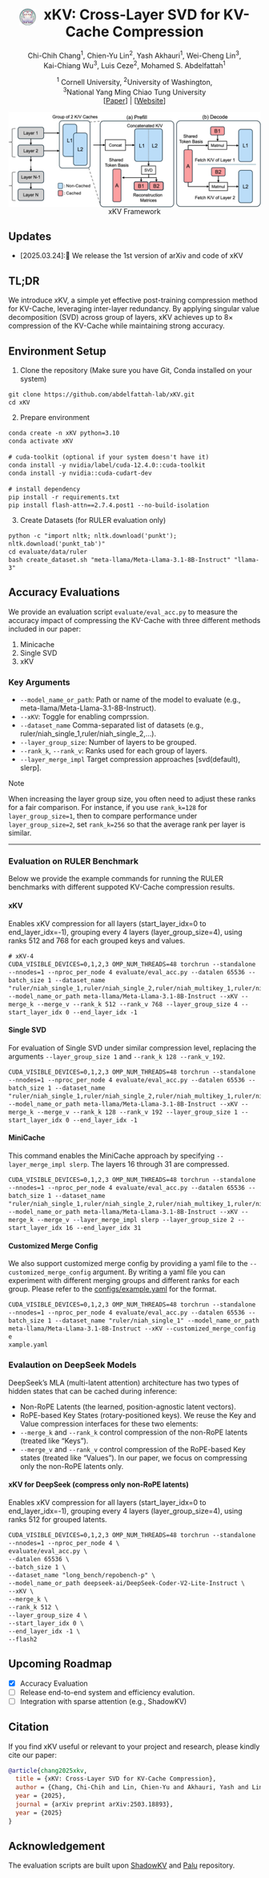 <div align="center">
<h1>
  <img 
    src="static/images/xKV_logo_cute.png" 
    style="height: 33px; vertical-align: middle; margin-right: 0.3em; margin-bottom: -4px;"
    alt="xKV Logo"
  />
  xKV: Cross-Layer SVD for KV-Cache Compression
</h1>

Chi-Chih Chang<sup>1</sup>, 
Chien-Yu Lin<sup>2</sup>, 
Yash Akhauri<sup>1</sup>, 
Wei-Cheng Lin<sup>3</sup>,<br>
Kai-Chiang Wu<sup>3</sup>, 
Luis Ceze<sup>2</sup>, 
Mohamed S. Abdelfattah<sup>1</sup>


<sup>1</sup> Cornell University,   <sup>2</sup>University of Washington,<br><sup>3</sup>National Yang Ming Chiao Tung University<br>
[<a href="https://arxiv.org/abs/2503.18893">Paper</a>] | [<a href="https://abdelfattah-lab.github.io/xKV/">Website</a>]

</div>
<div align="center">
<img src="static/images/overview.jpg" align="top"/>
<figcaption>xKV Framework</figcaption>
</div>

## Updates
- [2025.03.24]:🚀 We release the 1st version of arXiv and code of xKV

## TL;DR
We introduce xKV, a simple yet effective post-training compression method for KV-Cache, leveraging inter-layer redundancy. By applying singular value decomposition (SVD) across group of layers, xKV achieves up to 8× compression of the KV-Cache while maintaining strong accuracy.

## Environment Setup
1. Clone the repository (Make sure you have Git, Conda installed on your system)
```
git clone https://github.com/abdelfattah-lab/xKV.git
cd xKV
```

2. Prepare environment
```
conda create -n xKV python=3.10
conda activate xKV

# cuda-toolkit (optional if your system doesn't have it)
conda install -y nvidia/label/cuda-12.4.0::cuda-toolkit
conda install -y nvidia::cuda-cudart-dev

# install dependency
pip install -r requirements.txt
pip install flash-attn==2.7.4.post1 --no-build-isolation
```

3. Create Datasets (for RULER evaluation only)
```
python -c "import nltk; nltk.download('punkt'); nltk.download('punkt_tab')"
cd evaluate/data/ruler
bash create_dataset.sh "meta-llama/Meta-Llama-3.1-8B-Instruct" "llama-3"
```

## Accuracy Evaluations
We provide an evaluation script `evaluate/eval_acc.py` to measure the accuracy impact of compressing the KV-Cache with three different methods included in our paper:
1. Minicache
2. Single SVD
3. xKV

### Key Arguments
+ `--model_name_or_path`: Path or name of the model to evaluate (e.g., meta-llama/Meta-Llama-3.1-8B-Instruct).
+ `--xKV`: Toggle for enabling comprssion.
+ `--dataset_name` Comma-separated list of datasets (e.g., ruler/niah_single_1,ruler/niah_single_2,...).
+ `--layer_group_size`: Number of layers to be grouped.
+ `--rank_k`, `--rank_v`: Ranks used for each group of layers. 
+ `--layer_merge_impl` Target compression approaches [svd(default), slerp].
  

> [!NOTE] 
> When increasing the layer group size, you often need to adjust these ranks for a fair comparison. For instance, if you use `rank_k=128` for `layer_group_size=1`, then to compare performance under `layer_group_size=2`, set `rank_k=256` so that the average rank per layer is similar.
---

### Evaluation on RULER Benchmark
Below we provide the example commands for running the RULER benchmarks with different suppoted KV-Cache compression results.
#### xKV 
Enables xKV compression for all layers (start_layer_idx=0 to end_layer_idx=-1), grouping every 4 layers (layer_group_size=4), using ranks 512 and 768 for each grouped keys and values.
```
# xKV-4
CUDA_VISIBLE_DEVICES=0,1,2,3 OMP_NUM_THREADS=48 torchrun --standalone --nnodes=1 --nproc_per_node 4 evaluate/eval_acc.py --datalen 65536 --batch_size 1 --dataset_name "ruler/niah_single_1,ruler/niah_single_2,ruler/niah_multikey_1,ruler/niah_multikey_2,ruler/niah_multiquery,ruler/niah_multivalue,ruler/vt,ruler/fwe,ruler/qa_1,ruler/qa_2" --model_name_or_path meta-llama/Meta-Llama-3.1-8B-Instruct --xKV --merge_k --merge_v --rank_k 512 --rank_v 768 --layer_group_size 4 --start_layer_idx 0 --end_layer_idx -1
```

#### Single SVD
For evaluation of Single SVD under similar compression level, replacing the arguments `--layer_group_size 1` and `--rank_k 128 --rank_v_192`.

```
CUDA_VISIBLE_DEVICES=0,1,2,3 OMP_NUM_THREADS=48 torchrun --standalone --nnodes=1 --nproc_per_node 4 evaluate/eval_acc.py --datalen 65536 --batch_size 1 --dataset_name "ruler/niah_single_1,ruler/niah_single_2,ruler/niah_multikey_1,ruler/niah_multikey_2,ruler/niah_multiquery,ruler/niah_multivalue,ruler/vt,ruler/fwe,ruler/qa_1,ruler/qa_2" --model_name_or_path meta-llama/Meta-Llama-3.1-8B-Instruct --xKV --merge_k --merge_v --rank_k 128 --rank_v 192 --layer_group_size 1 --start_layer_idx 0 --end_layer_idx -1
```

#### MiniCache
This command enables the MiniCache approach by specifying `--layer_merge_impl slerp`. The layers 16 through 31 are compressed.
```
CUDA_VISIBLE_DEVICES=0,1,2,3 OMP_NUM_THREADS=48 torchrun --standalone --nnodes=1 --nproc_per_node 4 evaluate/eval_acc.py --datalen 65536 --batch_size 1 --dataset_name "ruler/niah_single_1,ruler/niah_single_2,ruler/niah_multikey_1,ruler/niah_multikey_2,ruler/niah_multiquery,ruler/niah_multivalue,ruler/vt,ruler/fwe,ruler/qa_1,ruler/qa_2" --model_name_or_path meta-llama/Meta-Llama-3.1-8B-Instruct --xKV --merge_k --merge_v --layer_merge_impl slerp --layer_group_size 2 --start_layer_idx 16 --end_layer_idx 31
```

#### Customized Merge Config
We also support customized merge config by providing a yaml file to the `--customized_merge_config` argument. By writing a yaml file you can experiment with different merging groups and different ranks for each group. Please refer to the [configs/example.yaml](configs/example.yaml) for the format. 
```
CUDA_VISIBLE_DEVICES=0,1,2,3 OMP_NUM_THREADS=48 torchrun --standalone --nnodes=1 --nproc_per_node 4 evaluate/eval_acc.py --datalen 65536 --batch_size 1 --dataset_name "ruler/niah_single_1" --model_name_or_path meta-llama/Meta-Llama-3.1-8B-Instruct --xKV --customized_merge_config e
xample.yaml 
```


### Evalaution on DeepSeek Models
DeepSeek’s MLA (multi-latent attention) architecture has two types of hidden states that can be cached during inference:
+ Non-RoPE Latents (the learned, position-agnostic latent vectors).
+ RoPE-based Key States (rotary-positioned keys).
We reuse the Key and Value compression interfaces for these two elements:
+ `--merge_k` and `--rank_k` control compression of the non-RoPE latents (treated like “Keys”).
+ `--merge_v` and `--rank_v` control compression of the RoPE-based Key states (treated like “Values”).
In our paper, we focus on compressing only the non-RoPE latents only.

#### xKV for DeepSeek (compress only non-RoPE latents)
Enables xKV compression for all layers (start_layer_idx=0 to end_layer_idx=-1), grouping every 4 layers (layer_group_size=4), using ranks 512 for grouped latents.
```
CUDA_VISIBLE_DEVICES=0,1,2,3 OMP_NUM_THREADS=48 torchrun --standalone --nnodes=1 --nproc_per_node 4 \
evaluate/eval_acc.py \
--datalen 65536 \
--batch_size 1 \
--dataset_name "long_bench/repobench-p" \
--model_name_or_path deepseek-ai/DeepSeek-Coder-V2-Lite-Instruct \
--xKV \
--merge_k \
--rank_k 512 \
--layer_group_size 4 \
--start_layer_idx 0 \
--end_layer_idx -1 \
--flash2
```

## Upcoming Roadmap
- [x] Accuracy Evaluation
- [ ] Release end-to-end system and efficiency evalution.
- [ ] Integration with sparse attention (e.g., ShadowKV)

## Citation
If you find xKV useful or relevant to your project and research, please kindly cite our paper:
```bibtex
@article{chang2025xkv,
  title = {xKV: Cross-Layer SVD for KV-Cache Compression},
  author = {Chang, Chi-Chih and Lin, Chien-Yu and Akhauri, Yash and Lin, Wei-Cheng and Wu, Kai-Chiang and Ceze, Luis and Abdelfattah, Mohamed S.},
  year = {2025},
  journal = {arXiv preprint arXiv:2503.18893},
  year = {2025}
}
```

## Acknowledgement
The evaluation scripts are built upon [ShadowKV](https://github.com/bytedance/ShadowKV) and [Palu](https://github.com/shadowpa0327/Palu) repository.